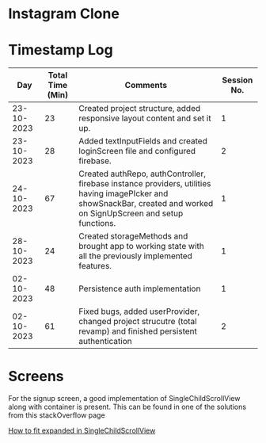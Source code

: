 # Instagram Clone

# Timestamp Log

| Day        | Total Time (Min) | Comments                                                                                                                                                              | Session No. |
|------------|------------------|-----------------------------------------------------------------------------------------------------------------------------------------------------------------------|-------------|
| 23-10-2023 | 23               | Created project structure, added responsive layout content and set it up.                                                                                             | 1           |
| 23-10-2023 | 28               | Added textInputFields and created loginScreen file and configured firebase.                                                                                           | 2           |
| 24-10-2023 | 67               | Created authRepo, authController, firebase instance providers, utilities having imagePIcker and showSnackBar, created and worked on SignUpScreen and setup functions. | 1           |
| 28-10-2023 | 24               | Created storageMethods and brought app to working state with all the previously implemented features.                                                                 | 1           |
| 02-10-2023 | 48               | Persistence auth implementation                                                                                                                                       | 1           |
| 02-10-2023 | 61               | Fixed bugs, added userProvider, changed project strucutre (total revamp) and finished persistent authentication                                                       | 2           |

# Screens
For the signup screen, a good implementation of SingleChildScrollView along with container is present. This can be found in one of the solutions from this stackOverflow page

<a href = "https://stackoverflow.com/questions/56326005/how-to-use-expanded-in-singlechildscrollview"> How to fit expanded in SingleChildScrollView </a>